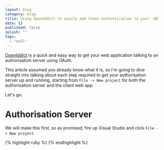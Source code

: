 ```yaml
---
layout: blog
category: blog
title: Using OpenIddict to easily add token authentication to your .NET web apps
date: {}
published: false
splash: ""
tags: 
  - "null"
---
```


[OpenIddict](https://github.com/openiddict) is a quick and easy way to get your web application talking to an authorisation server using OAuth.

This article assumed you already know what it is, so I'm going to dive straight into talking about each step required to get your authorisation server up and running, starting from `File -> New project` for both the authorisation server and the client web app.

Let's go.

# Authorisation Server

We will make this first, so as promised, fire up Visual Studio and click `File -> New project`.

{% highlight ruby %}
{% endhighlight %}